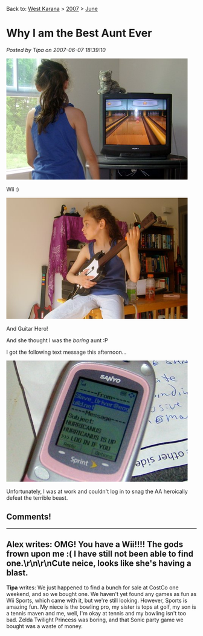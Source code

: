 Back to: [West Karana](/posts/westkarana.md) > [2007](/posts/2007/westkarana.md) > [June](./westkarana.md)
# Why I am the Best Aunt Ever

*Posted by Tipa on 2007-06-07 18:39:10*

![stp604415.jpg](../../../uploads/2007/06/stp604415.jpg)


Wii :)


![stp604424.jpg](../../../uploads/2007/06/stp604424.jpg)


And Guitar Hero!


And she thought I was the *boring* aunt :P


I got the following text message this afternoon...


![stp604853.jpg](../../../uploads/2007/06/stp604853.jpg)


Unfortunately, I was at work and couldn't log in to snag the AA heroically defeat the terrible beast.



## Comments!
---
**Alex** writes: OMG!   You have a Wii!!!!   The gods frown upon me :(  I have still not been able to find one.\r\n\r\nCute neice, looks like she's having a blast.
---
**Tipa** writes: We just happened to find a bunch for sale at CostCo one weekend, and so we bought one. We haven't yet found any games as fun as Wii Sports, which came with it, but we're still looking. However, Sports is amazing fun. My niece is the bowling pro, my sister is tops at golf, my son is a tennis maven and me, well, I'm okay at tennis and my bowling isn't too bad. Zelda Twilight Princess was boring, and that Sonic party game we bought was a waste of money.
